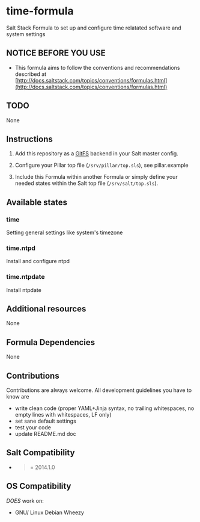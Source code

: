 # time-formula

Salt Stack Formula to set up and configure time relatated software and system settings

## NOTICE BEFORE YOU USE

* This formula aims to follow the conventions and recommendations described at [http://docs.saltstack.com/topics/conventions/formulas.html](http://docs.saltstack.com/topics/conventions/formulas.html)

## TODO

None

## Instructions

1. Add this repository as a [GitFS](http://docs.saltstack.com/topics/tutorials/gitfs.html) backend in your Salt master config.

2. Configure your Pillar top file (`/srv/pillar/top.sls`), see pillar.example

3. Include this Formula within another Formula or simply define your needed states within the Salt top file (`/srv/salt/top.sls`).

## Available states

### time

Setting general settings like system's timezone

### time.ntpd

Install and configure ntpd

### time.ntpdate

Install ntpdate

## Additional resources

None

## Formula Dependencies

None

## Contributions

Contributions are always welcome. All development guidelines you have to know are

* write clean code (proper YAML+Jinja syntax, no trailing whitespaces, no empty lines with whitespaces, LF only)
* set sane default settings
* test your code
* update README.md doc

## Salt Compatibility

* >= 2014.1.0

## OS Compatibility

*DOES* work on:

* GNU/ Linux Debian Wheezy
